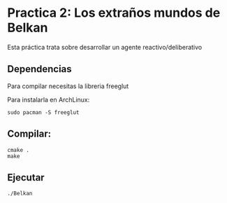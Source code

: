 # Practica 2: Los extraños mundos de Belkan

Esta práctica trata sobre desarrollar un agente reactivo/deliberativo


## Dependencias

Para compilar necesitas la libreria freeglut

Para instalarla en ArchLinux:

```
sudo pacman -S freeglut
```

## Compilar:

```
cmake .
make
```

## Ejecutar

```
./Belkan
```
